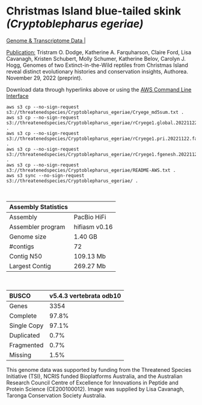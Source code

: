 # **Christmas Island blue-tailed skink** *(Cryptoblepharus egeriae)* 

[Genome & Transcriptome Data ](https://threatenedspecies.s3.ap-southeast-2.amazonaws.com/index.html) | 

[Publication:](https://doi.org/10.22541/au.166974487.73559017/v1) Tristram O. Dodge, Katherine A. Farquharson, Claire Ford, Lisa Cavanagh, Kristen Schubert, Molly Schumer, Katherine Belov, Carolyn J. Hogg, Genomes of two Extinct-in-the-Wild reptiles from Christmas Island reveal distinct evolutionary histories and conservation insights, Authorea. November 29, 2022 (preprint).

Download data through hyperlinks above or using the [AWS Command Line Interface](https://docs.aws.amazon.com/cli/latest/userguide/cli-chap-install.html)
  
```
aws s3 cp --no-sign-request s3://threatenedspecies/Cryptoblepharus_egeriae/Cryege_md5sum.txt .
aws s3 cp --no-sign-request s3://threatenedspecies/Cryptoblepharus_egeriae/rCryege1.global.20221122.fasta.gz .
aws s3 cp --no-sign-request s3://threatenedspecies/Cryptoblepharus_egeriae/rCryege1.pri.20221122.fasta.gz .
aws s3 cp --no-sign-request s3://threatenedspecies/Cryptoblepharus_egeriae/rCryege1.fgenesh.20221122.gff3 .
aws s3 cp --no-sign-request s3://threatenedspecies/Cryptoblepharus_egeriae/README-AWS.txt .
aws s3 sync --no-sign-request s3://threatenedspecies/Cryptoblepharus_egeriae/ .
```

<br>

| Assembly Statistics |  |
|:--- | --- |
| Assembly    | PacBio HiFi |
| Assembler program |  hifiasm v0.16 |
| Genome size | 1.40 GB |
| #contigs | 72 |
| Contig N50 | 109.13 Mb |
| Largest Contig | 269.27 Mb |

<br>

| **BUSCO** | **v5.4.3 vertebrata odb10** |
|:--- | --- |
| Genes    | 3354 |
| Complete    | 97.8% |
| Single Copy |  97.1% |
| Duplicated | 0.7% |
| Fragmented | 0.7% |
| Missing | 1.5%  |

This genome data was supported by funding from the Threatened Species Initiative (TSI), NCRIS funded Bioplatforms Australia, and the Australian Research Council Centre of Excellence for Innovations in Peptide and Protein Science (CE200100012). Image was supplied by Lisa Cavanagh, Taronga Conservation Society Australia.

